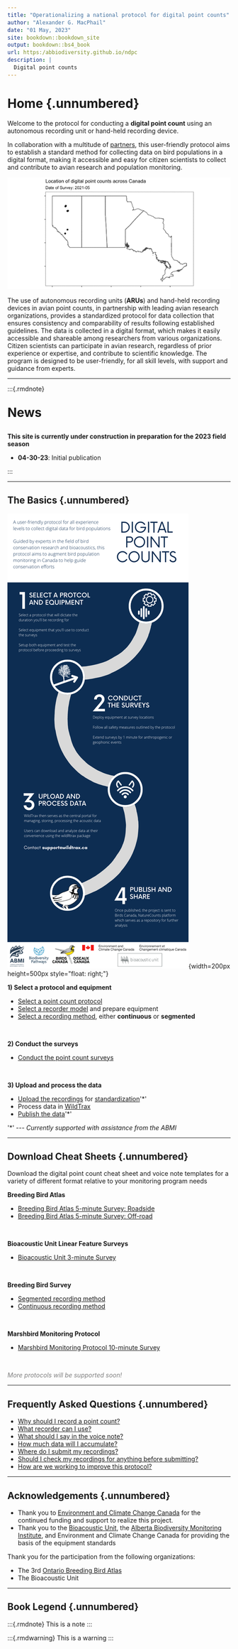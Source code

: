 ```yaml
--- 
title: "Operationalizing a national protocol for digital point counts"
author: "Alexander G. MacPhail"
date: "01 May, 2023"
site: bookdown::bookdown_site
output: bookdown::bs4_book
url: https:/abbiodiversity.github.io/ndpc
description: |
  Digital point counts
---
```




# Home {.unnumbered}

Welcome to the protocol for conducting a **digital point count** using an autonomous recording unit or hand-held recording device. 

In collaboration with a multitude of [partners](#acknowledgements), this user-friendly protocol aims to establish a standard method for collecting data on bird populations in a digital format, making it accessible and easy for citizen scientists to collect and contribute to avian research and population monitoring.



![](./images/map.gif)

The use of autonomous recording units (**ARUs**) and hand-held recording devices in avian point counts, in partnership with leading avian research organizations, provides a standardized protocol for data collection that ensures consistency and comparability of results following established guidelines. The data is collected in a digital format, which makes it easily accessible and shareable among researchers from various organizations. Citizen scientists can participate in avian research, regardless of prior experience or expertise, and contribute to scientific knowledge. The program is designed to be user-friendly, for all skill levels, with support and guidance from experts.

---

:::{.rmdnote}

<p style="font-size:200%; font-weight:bold;">News</p>

**This site is currently under construction in preparation for the 2023 field season**
  
- **04-30-23**: Initial publication

:::

---

## The Basics {.unnumbered}

![](./images/process.png){width=200px height=500px style="float: right;"}

[comment]: <> (<img src="./images/process.png" class="cover" align="right" width="200" height="500"/>)

**1) Select a protocol and equipment**

- [Select a point count protocol](#download-cheatsheets)
- [Select a recorder model](#selecting-a-recorder) and prepare equipment
- [Select a recording method](#conducting-a-survey), either **continuous** or **segmented**

<br>

**2) Conduct the surveys**

- [Conduct the point count surveys](#conducting-the-survey)

<br>

**3) Upload and process the data**

- [Upload the recordings](#data-submission) for [standardization](#speech-to-text)'*'
- Process data in [WildTrax](https://www.wildtrax.ca)
- [Publish the data](#canavian)'*'

'\*' --- *Currently supported with assistance from the ABMI*

---

## Download Cheat Sheets {.unnumbered}

Download the digital point count cheat sheet and voice note templates for a variety of different format relative to your monitoring program needs

**Breeding Bird Atlas**

- [Breeding Bird Atlas 5-minute Survey: Roadside]()
- [Breeding Bird Atlas 5-minute Survey: Off-road]()

<br>

**Bioacoustic Unit Linear Feature Surveys**

- [Bioacoustic Unit 3-minute Survey]()

<br>

**Breeding Bird Survey**

- [Segmented recording method]()
- [Continuous recording method]()

<br>
  
**Marshbird Monitoring Protocol**  

- [Marshbird Monitoring Protocol 10-minute Survey]()

<br>

<span style="color:grey;font-style:italic">More protocols will be supported soon!</span>

---

## Frequently Asked Questions {.unnumbered}

- [Why should I record a point count?](#introduction)
- [What recorder can I use?](#selecting-a-recorder)
- [What should I say in the voice note?](#voice-notes)
- [How much data will I accumulate?](#data-accumulation)
- [Where do I submit my recordings?](#data-submission)
- [Should I check my recordings for anything before submitting?](#metadata-confirmation)
- [How are we working to improve this protocol?](#discussion)

---

## Acknowledgements {.unnumbered}

- Thank you to [Environment and Climate Change Canada](https://www.canada.ca/en/environment-climate-change.html) for the continued funding and support to realize this project.
- Thank you to the [Bioacoustic Unit](http://bioacoustic.abmi.ca/), the [Alberta Biodiversity Monitoring Institute](https://abmi.ca/home.html), and Environment and Climate Change Canada for providing the basis of the equipment standards

Thank you for the participation from the following organizations:

- The 3rd [Ontario Breeding Bird Atlas](https://www.birdsontario.org/)
- The Bioacoustic Unit

---

## Book Legend {.unnumbered}

:::{.rmdnote}
This is a note
:::

:::{.rmdwarning}
This is a warning
:::
